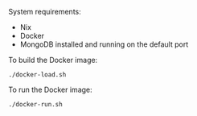 System requirements:

* Nix
* Docker
* MongoDB installed and running on the default port

To build the Docker image:

```
./docker-load.sh
```

To run the Docker image:

```
./docker-run.sh
```
